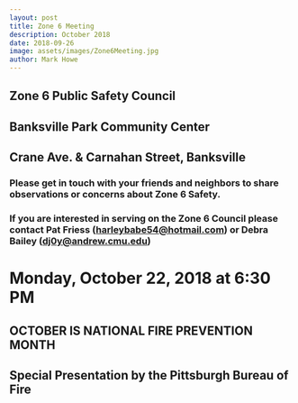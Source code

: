 ```yaml
---
layout: post
title: Zone 6 Meeting
description: October 2018
date: 2018-09-26
image: assets/images/Zone6Meeting.jpg
author: Mark Howe
---
```





## Zone 6 Public Safety Council
## Banksville Park Community Center
## Crane Ave. & Carnahan Street, Banksville

### Please get in touch with your friends and neighbors to share observations or concerns about Zone 6 Safety.

### If you are interested in serving on the Zone 6 Council please contact Pat Friess (harleybabe54@hotmail.com) or Debra Bailey (dj0y@andrew.cmu.edu)

# Monday, October 22, 2018 at 6:30 PM 
## OCTOBER IS NATIONAL FIRE PREVENTION MONTH
## Special Presentation by the Pittsburgh Bureau of Fire
